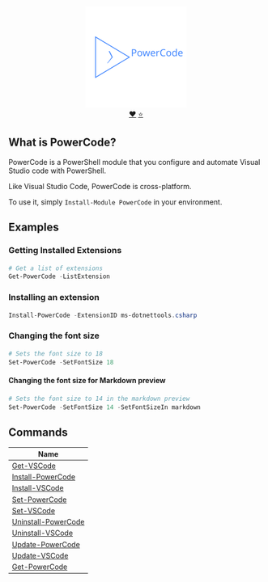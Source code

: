 <div align='center'>
<img src='Assets/PowerCode.svg' alt='PowerCode' />
<br/>
<a href='https://github.com/sponsors/StartAutomating'>❤️</a>
<a href='https://github.com/StartAutomating/PowerCode/stargazers'>⭐</a>
</div>

## What is PowerCode?

PowerCode is a PowerShell module that you configure and automate Visual Studio code with PowerShell.

Like Visual Studio Code, PowerCode is cross-platform.

To use it, simply `Install-Module PowerCode` in your environment.

## Examples

### Getting Installed Extensions

~~~PowerShell
# Get a list of extensions
Get-PowerCode -ListExtension 
~~~

### Installing an extension

~~~PowerShell
Install-PowerCode -ExtensionID ms-dotnettools.csharp
~~~

### Changing the font size

~~~PowerShell
# Sets the font size to 18
Set-PowerCode -SetFontSize 18 
~~~

#### Changing the font size for Markdown preview

~~~PowerShell
# Sets the font size to 14 in the markdown preview
Set-PowerCode -SetFontSize 14 -SetFontSizeIn markdown
~~~

## Commands


|Name                                              |
|--------------------------------------------------|
|[Get-VSCode](docs/Get-VSCode.md)                  |
|[Install-PowerCode](docs/Install-PowerCode.md)    |
|[Install-VSCode](docs/Install-VSCode.md)          |
|[Set-PowerCode](docs/Set-PowerCode.md)            |
|[Set-VSCode](docs/Set-VSCode.md)                  |
|[Uninstall-PowerCode](docs/Uninstall-PowerCode.md)|
|[Uninstall-VSCode](docs/Uninstall-VSCode.md)      |
|[Update-PowerCode](docs/Update-PowerCode.md)      |
|[Update-VSCode](docs/Update-VSCode.md)            |
|[Get-PowerCode](docs/Get-PowerCode.md)            |


